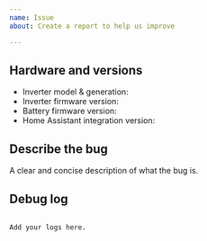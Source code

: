 ```yaml
---
name: Issue
about: Create a report to help us improve

---
```


<!-- Before you open a new issue, search through the existing issues to see if others have had the same problem.

Issues not containing the minimum requirements will be closed:

- Issues without a description (using the header is not good enough) will be closed.
- Issues without debug logging will be closed.

-->

## Hardware and versions
<!-- If you are not using the newest version, download and try that before opening an issue.
Check the version you're running under the HACS UI.
Inverter and battery firmware versions can be found via the HA Devices page, or via the GivEnergy portal.
-->

* Inverter model & generation:
* Inverter firmware version:
* Battery firmware version:
* Home Assistant integration version:

## Describe the bug

A clear and concise description of what the bug is.

## Debug log

<!--
There are two ways to capture debug logs:

1. Via the UI, see https://www.home-assistant.io/docs/configuration/troubleshooting/#enabling-debug-logging
2. Via the configuration file, see https://www.home-assistant.io/components/logger/
-->

```text

Add your logs here.

```